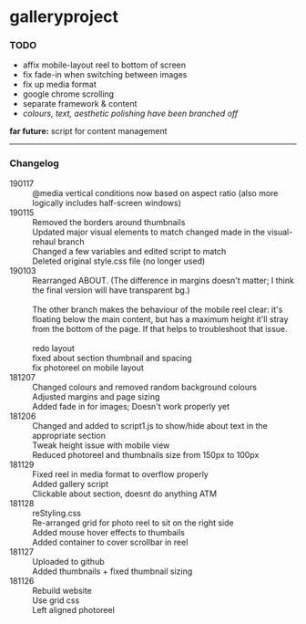 # galleryproject

### TODO
- affix mobile-layout reel to bottom of screen
- fix fade-in when switching between images
- fix up media format
- google chrome scrolling
- separate framework & content
- *colours, text, aesthetic polishing have been branched off*

**far future:** script for content management

-----
### Changelog
<dl>
  <dt>190117</dt>
  <dd>@media vertical conditions now based on aspect ratio (also more logically includes half-screen windows)</dd>

  <dt>190115</dt>
  <dd>
    Removed the borders around thumbnails<br/>
    Updated major visual elements to match changed made in the visual-rehaul branch<br/>
    Changed a few variables and edited script to match<br/>
    Deleted original style.css file (no longer used)
  </dd>
  
  <dt>190103</dt>
  <dd>
    Rearranged ABOUT. (The difference in margins doesn't matter; I think the final version will have transparent bg.)<br/><br/>
    The other branch makes the behaviour of the mobile reel clear: it's floating below the main content, but has a maximum height it'll stray from the bottom of the page. If that helps to troubleshoot that issue.<br/><br/>
    redo layout<br/>
    fixed about section thumbnail and spacing<br/>
    fix photoreel on mobile layout
  </dd>
  
  <dt>181207</dt>
  <dd>
    Changed colours and removed random background colours<br/>
    Adjusted margins and page sizing<br/>
    Added fade in for images; Doesn't work properly yet
  </dd>
  
  <dt>181206</dt>
  <dd>
    Changed and added to script1.js to show/hide about text in the appropriate section<br/>
    Tweak height issue with mobile view<br/>
    Reduced photoreel and thumbnails size from 150px to 100px
  </dd>
  
  <dt>181129</dt>
  <dd>
    Fixed reel in media format to overflow properly<br/>
    Added gallery script<br/>
    Clickable about section, doesnt do anything ATM
  </dd>
  
  <dt>181128</dt>
  <dd>
    reStyling.css<br/>
    Re-arranged grid for photo reel to sit on the right side<br/>
    Added mouse hover effects to thumbails<br/>
    Added container to cover scrollbar in reel
  </dd>

  <dt>181127</dt>
  <dd>
    Uploaded to github<br/>
    Added thumbnails + fixed thumbnail sizing
  </dd>

  <dt>181126</dt>
  <dd>
    Rebuild website<br/>
    Use grid css<br/>
    Left aligned photoreel
  </dd>
  
  <dt></dt>
  <dd>
    
  </dd>
</dl>
